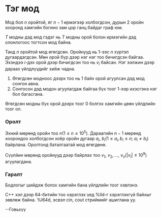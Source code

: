 Тэг мод
=======
Мод бол $n$ оройтой, яг $n-1$ ирмэгээр холбогдсон, дурын 2 оройн хооронд хамгийн
богино зам цор ганц байдаг граф юм.

$T$ модны дэд мод гэдэг нь $T$ модны орой болон ирмэгийн дэд олонлогоос тогтсон мод байна.

Танд $n$ оройтой мод өгөгдсөн. Оройнууд нь $1$-ээс $n$ хүртэл дугаардагдсан. Мөн
орой бүр дээр нэг нэг тоо бичигдсэн байгаа. Эхэндээ $i$-дэх орой дээр бичигдсэн
тоо нь $v_i$ байсан. Нэг ээлжин дээр дараах үйлдлүүдийг хийж чадна.

1. Өгөгдсөн модноос дээрх тоо нь $1$ байх орой агуулсан дэд мод сонгон авна.
2. Сонгосон дэд модон агуулагдаж байгаа бүх тоог $1$-ээр ихэсгэнэ нэг бол
   багасгана.

Өгөгдсөн модны бүх орой дээрх тоог $0$ болгох хамгийн цөөн үйлдлийн тоог ол.


### Оролт
Эхний мөрөнд оройн тоо $n(1≤n≤10^5)$. Дараагийн $n-1$ мөрөнд хоорондоо
холбогдсон хоёр оройн дугаар $a_i,\ b_i(1≤a_i,b_i≤n;\ a_i≠b_i)$ байрлана.
Оролтонд баталгаатай мод өгөгдөнө.

Сүүлйин мөрөнд оройнууд дээр байрлах тоо $v_1,\ v_2,...,\ v_n(|v_i|≤10^9)$
агуулагдана.


### Гаралт
Бодлогыг шийдэж болох хамгийн бана үйлдлийн тоог хэвлэнэ.

C++ хэл дээр 64-битийн тоо хэрэглэх үед %lld-г хэрэглэхгүй байхыг зөвлөж байна.
%I64d, эсвэл cin, cout стриймийг ашиглана уу.

--Говьхүү
